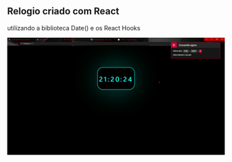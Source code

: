 <h2>Relogio criado com React</h2>
<p> utilizando a biblioteca Date() e os React Hooks</p>

<img src='./gif.gif' />